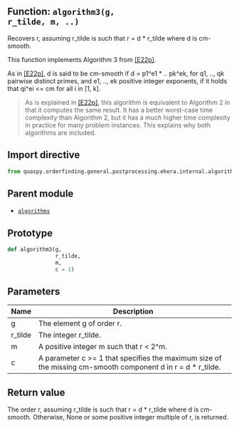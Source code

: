 ## Function: <code>algorithm3(g, r_tilde, m, ..)</code>
Recovers r, assuming r_tilde is such that r = d * r_tilde where d is cm-smooth.

This function implements Algorithm 3 from [[E22p]](https://doi.org/10.48550/arXiv.2201.07791).

As in [[E22p]](https://doi.org/10.48550/arXiv.2201.07791), d is said to be cm-smooth if d = p1^e1 * .. pk^ek, for q1, .., qk pairwise distinct primes, and e1, .., ek positive integer exponents, if it holds that qi^ei <= cm for all i in [1, k].

> As is explained in [[E22p]](https://doi.org/10.48550/arXiv.2201.07791), this algorithm is equivalent to Algorithm 2 in that it computes the same result. It has a better worst-case time complexity than Algorithm 2, but it has a much higher time complexity in practice for many problem instances. This explains why both algorithms are included.

## Import directive
```python
from quaspy.orderfinding.general.postprocessing.ekera.internal.algorithms import algorithm3
```

## Parent module
- [<code>algorithms</code>](README.md)

## Prototype
```python
def algorithm3(g,
               r_tilde,
               m,
               c = 1)
```

## Parameters
| <b>Name</b> | <b>Description</b> |
| ----------- | ------------------ |
| g | The element g of order r. |
| r_tilde | The integer r_tilde. |
| m | A positive integer m such that r < 2^m. |
| c | A parameter c >= 1 that specifies the maximum size of the missing cm-smooth component d in r = d * r_tilde. |

## Return value
The order r, assuming r_tilde is such that r = d * r_tilde where d is cm-smooth. Otherwise, None or some positive integer multiple of r, is returned.

